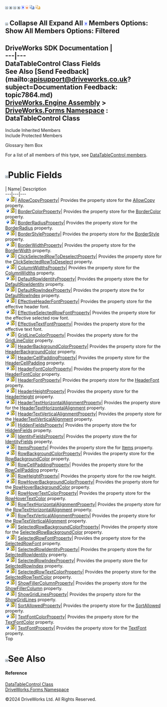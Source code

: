 ![](dotnetimages/collapse.gif) ![](dotnetimages/expand.gif) ![](dotnetimages/collapse.gif) ![](dotnetimages/expand.gif) ![](dotnetimages/drpdown.gif) ![](dotnetimages/drpdown_orange.gif) ![](dotnetimages/copycode.gif) ![](dotnetimages/copycodeHighlight.gif)

![](dotnetimages/collapse.gif) Collapse All Expand All ![](dotnetimages/drpdown.gif) Members Options: Show All  Members Options: Filtered   
---  
DriveWorks SDK Documentation  |   
---|---  
DataTableControl Class Fields   
See Also [Send Feedback](mailto:apisupport@driveworks.co.uk?subject=Documentation Feedback: topic7864.md)  
[DriveWorks.Engine Assembly](topic2156.md) > [DriveWorks.Forms Namespace](topic7266.md) : DataTableControl Class  
---  
  
Include Inherited Members    
Include Protected Members    


Glossary Item Box

For a list of all members of this type, see [DataTableControl members](topic7865.md).

# ![](dotnetimages/collapse.gif)Public Fields

| Name| Description  
---|---|---  
![Public Field](dotnetimages/publicField.gif)![static \(Shared in Visual Basic\)](dotnetimages/static.gif)| [AllowCopyProperty](topic7918.md)| Provides the property store for the [AllowCopy](topic7878.md) property.   
![Public Field](dotnetimages/publicField.gif)![static \(Shared in Visual Basic\)](dotnetimages/static.gif)| [BorderColorProperty](topic7919.md)| Provides the property store for the [BorderColor](topic7879.md) property.   
![Public Field](dotnetimages/publicField.gif)![static \(Shared in Visual Basic\)](dotnetimages/static.gif)| [BorderRadiusProperty](topic7920.md)| Provides the property store for the [BorderRadius](topic7880.md) property.   
![Public Field](dotnetimages/publicField.gif)![static \(Shared in Visual Basic\)](dotnetimages/static.gif)| [BorderStyleProperty](topic7921.md)| Provides the property store for the [BorderStyle](topic7881.md) property.   
![Public Field](dotnetimages/publicField.gif)![static \(Shared in Visual Basic\)](dotnetimages/static.gif)| [BorderWidthProperty](topic7922.md)| Provides the property store for the [BorderWidth](topic7882.md) property.   
![Public Field](dotnetimages/publicField.gif)![static \(Shared in Visual Basic\)](dotnetimages/static.gif)| [ClickSelectedRowToDeselectProperty](topic7923.md)| Provides the property store for the [ClickSelectedRowToDeselect](topic7883.md) property.   
![Public Field](dotnetimages/publicField.gif)![static \(Shared in Visual Basic\)](dotnetimages/static.gif)| [ColumnWidthsProperty](topic7924.md)| Provides the property store for the [ColumnWidths](topic7884.md) property.   
![Public Field](dotnetimages/publicField.gif)![static \(Shared in Visual Basic\)](dotnetimages/static.gif)| [DefaultRowIdentityProperty](topic7925.md)| Provides the property store the for [DefaultRowIdentity](topic7885.md) property.   
![Public Field](dotnetimages/publicField.gif)![static \(Shared in Visual Basic\)](dotnetimages/static.gif)| [DefaultRowIndexProperty](topic7926.md)| Provides the property store the for [DefaultRowIndex](topic7886.md) property.   
![Public Field](dotnetimages/publicField.gif)![static \(Shared in Visual Basic\)](dotnetimages/static.gif)| [EffectiveHeaderFontProperty](topic7927.md)| Provides the property store for the effective header font.   
![Public Field](dotnetimages/publicField.gif)![static \(Shared in Visual Basic\)](dotnetimages/static.gif)| [EffectiveSelectedRowFontProperty](topic7928.md)| Provides the property store for the effective selected row font.   
![Public Field](dotnetimages/publicField.gif)![static \(Shared in Visual Basic\)](dotnetimages/static.gif)| [EffectiveTextFontProperty](topic7929.md)| Provides the property store for the effective text font.   
![Public Field](dotnetimages/publicField.gif)![static \(Shared in Visual Basic\)](dotnetimages/static.gif)| [GridLineColorProperty](topic7930.md)| Provides the property store for the [GridLineColor](topic7888.md) property.   
![Public Field](dotnetimages/publicField.gif)![static \(Shared in Visual Basic\)](dotnetimages/static.gif)| [HeaderBackgroundColorProperty](topic7931.md)| Provides the property store for the [HeaderBackgroundColor](topic7889.md) property.   
![Public Field](dotnetimages/publicField.gif)![static \(Shared in Visual Basic\)](dotnetimages/static.gif)| [HeaderCellPaddingProperty](topic7932.md)| Provides the property store for the [HeaderCellPadding](topic7890.md) property.   
![Public Field](dotnetimages/publicField.gif)![static \(Shared in Visual Basic\)](dotnetimages/static.gif)| [HeaderFontColorProperty](topic7933.md)| Provides the property store for the [HeaderFontColor](topic7893.md) property.   
![Public Field](dotnetimages/publicField.gif)![static \(Shared in Visual Basic\)](dotnetimages/static.gif)| [HeaderFontProperty](topic7934.md)| Provides the property store for the [HeaderFont](topic7892.md) property.   
![Public Field](dotnetimages/publicField.gif)![static \(Shared in Visual Basic\)](dotnetimages/static.gif)| [HeaderHeightProperty](topic7935.md)| Provides the property store for the [HeaderHeight](topic7894.md) property.   
![Public Field](dotnetimages/publicField.gif)![static \(Shared in Visual Basic\)](dotnetimages/static.gif)| [HeaderTextHorizontalAlignmentProperty](topic7936.md)| Provides the property store for the [HeaderTextHorizontalAlignment](topic7895.md) property.   
![Public Field](dotnetimages/publicField.gif)![static \(Shared in Visual Basic\)](dotnetimages/static.gif)| [HeaderTextVerticalAlignmentProperty](topic7937.md)| Provides the property store for the [HeaderTextVerticalAlignment](topic7896.md) property.   
![Public Field](dotnetimages/publicField.gif)![static \(Shared in Visual Basic\)](dotnetimages/static.gif)| [HiddenFieldsProperty](topic7938.md)| Provides the property store the for [HiddenFields](topic7897.md) property.   
![Public Field](dotnetimages/publicField.gif)![static \(Shared in Visual Basic\)](dotnetimages/static.gif)| [IdentityFieldsProperty](topic7939.md)| Provides the property store the for [IdentityFields](topic7898.md) property.   
![Public Field](dotnetimages/publicField.gif)![static \(Shared in Visual Basic\)](dotnetimages/static.gif)| [ItemsProperty](topic7940.md)| Provides the property store the for [Items](topic7899.md) property.   
![Public Field](dotnetimages/publicField.gif)![static \(Shared in Visual Basic\)](dotnetimages/static.gif)| [RowBackgroundColorProperty](topic7941.md)| Provides the property store for the [RowBackgroundColor](topic7900.md) property.   
![Public Field](dotnetimages/publicField.gif)![static \(Shared in Visual Basic\)](dotnetimages/static.gif)| [RowCellPaddingProperty](topic7942.md)| Provides the property store for the [RowCellPadding](topic7901.md) property.   
![Public Field](dotnetimages/publicField.gif)![static \(Shared in Visual Basic\)](dotnetimages/static.gif)| [RowHeightProperty](topic7943.md)| Provides the property store for the row height.   
![Public Field](dotnetimages/publicField.gif)![static \(Shared in Visual Basic\)](dotnetimages/static.gif)| [RowHoverBackgroundColorProperty](topic7944.md)| Provides the property store for the [RowHoverBackgroundColor](topic7903.md) property.   
![Public Field](dotnetimages/publicField.gif)![static \(Shared in Visual Basic\)](dotnetimages/static.gif)| [RowHoverTextColorProperty](topic7945.md)| Provides the property store for the [RowHoverTextColor](topic7904.md) property.   
![Public Field](dotnetimages/publicField.gif)![static \(Shared in Visual Basic\)](dotnetimages/static.gif)| [RowTextHorizontalAlignmentProperty](topic7946.md)| Provides the property store for the [RowTextHorizontalAlignment](topic7905.md) property.   
![Public Field](dotnetimages/publicField.gif)![static \(Shared in Visual Basic\)](dotnetimages/static.gif)| [RowTextVerticalAlignmentProperty](topic7947.md)| Provides the property store for the [RowTextVerticalAlignment](topic7906.md) property.   
![Public Field](dotnetimages/publicField.gif)![static \(Shared in Visual Basic\)](dotnetimages/static.gif)| [SelectedRowBackgroundColorProperty](topic7948.md)| Provides the property store for the [SelectedRowBackgroundColor](topic7907.md) property.   
![Public Field](dotnetimages/publicField.gif)![static \(Shared in Visual Basic\)](dotnetimages/static.gif)| [SelectedRowFontProperty](topic7949.md)| Provides the property store for the [SelectedRowFont](topic7908.md) property.   
![Public Field](dotnetimages/publicField.gif)![static \(Shared in Visual Basic\)](dotnetimages/static.gif)| [SelectedRowIdentityProperty](topic7950.md)| Provides the property store the for [SelectedRowIdentity](topic7909.md) property.   
![Public Field](dotnetimages/publicField.gif)![static \(Shared in Visual Basic\)](dotnetimages/static.gif)| [SelectedRowIndexProperty](topic7951.md)| Provides the property store the for [SelectedRowIndex](topic7910.md) property.   
![Public Field](dotnetimages/publicField.gif)![static \(Shared in Visual Basic\)](dotnetimages/static.gif)| [SelectedRowTextColorProperty](topic7952.md)| Provides the property store for the [SelectedRowTextColor](topic7911.md) property.   
![Public Field](dotnetimages/publicField.gif)![static \(Shared in Visual Basic\)](dotnetimages/static.gif)| [ShowFillerColumnProperty](topic7953.md)| Provides the property store for the [ShowFillerColumn](topic7912.md) property.   
![Public Field](dotnetimages/publicField.gif)![static \(Shared in Visual Basic\)](dotnetimages/static.gif)| [ShowGridLinesProperty](topic7954.md)| Provides the property store for the [ShowGridLines](topic7913.md) property.   
![Public Field](dotnetimages/publicField.gif)![static \(Shared in Visual Basic\)](dotnetimages/static.gif)| [SortAllowedProperty](topic7955.md)| Provides the property store for the [SortAllowed](topic7914.md) property.   
![Public Field](dotnetimages/publicField.gif)![static \(Shared in Visual Basic\)](dotnetimages/static.gif)| [TextFontColorProperty](topic7956.md)| Provides the property store for the [TextFontColor](topic7917.md) property.   
![Public Field](dotnetimages/publicField.gif)![static \(Shared in Visual Basic\)](dotnetimages/static.gif)| [TextFontProperty](topic7957.md)| Provides the property store for the [TextFont](topic7916.md) property.   
Top

# ![](dotnetimages/collapse.gif)See Also

#### Reference

[DataTableControl Class](topic7864.md)   
[DriveWorks.Forms Namespace](topic7266.md)

©2024 DriveWorks Ltd. All Rights Reserved.
